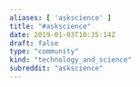 ```yaml
---
aliases: [ 'askscience' ]
title: "#askscience"
date: 2019-01-03T10:35:14Z
draft: false
type: "community"
kind: "technology_and_science"
subreddit: "askscience"
---
```

